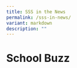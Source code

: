 ```yaml
---
title: SSS in the News
permalink: /sss-in-news/
variant: markdown
description: ""
---
```

# School Buzz